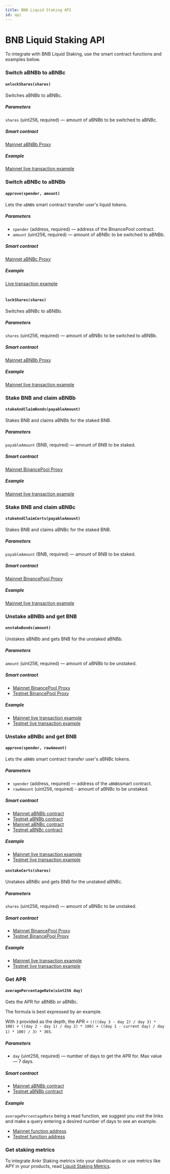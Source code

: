 ```yaml
---
title: BNB Liquid Staking API
id: api
---
```


# BNB Liquid Staking API

To integrate with BNB Liquid Staking, use the smart contract functions and examples below.

### Switch aBNBb to aBNBc

#### `unlockShares(shares)`
 
Switches aBNBb to aBNBc. 

##### Parameters 

`shares` (uint256, required) — amount of aBNBb to be switched to aBNBc. 

##### Smart contract

[Mainnet aBNBb Proxy](https://bscscan.com/address/0xbb1aa6e59e5163d8722a122cd66eba614b59df0d)

##### Example

[Mainnet live transaction example](https://bscscan.com/tx/0x17d3db497c5ad42bbd3b5133c752f3028d79e16632319e6a2d490905357f31c4)

### Switch aBNBc to aBNBb

#### `approve(spender, amount)`
 
Lets the `aBNBb` smart contract transfer user's liquid tokens.  

##### Parameters 

* `spender` (address, required) — address of the BinancePool contract.
* `amount` (uint256, required) —  amount of aBNBc to be switched to aBNBb. 

##### Smart contract

[Mainnet aBNBc Proxy](https://bscscan.com/address/0xe85afccdafbe7f2b096f268e31cce3da8da2990a)

##### Example

[Live transaction example](https://bscscan.com/tx/0x5eb776f5120ad0fcefacc5325a35f50c1b65d40fab54660301bb75015daf7e94)<br /><br />

#### `lockShares(shares)`
 
Switches aBNBc to aBNBb.

##### Parameters 

`shares` (uint256, required) — amount of aBNBc to be switched to aBNBb. 

##### Smart contract

[Mainnet aBNBb Proxy](https://bscscan.com/address/0xbb1aa6e59e5163d8722a122cd66eba614b59df0d)

##### Example

[Mainnet live transaction example](https://bscscan.com/tx/0xc08f33b3a29e4643f2658e379aeeae3479e8c1e23be1506b7fef8550483b809b)

### Stake BNB and claim aBNBb

#### `stakeAndClaimBonds(payableAmount)`
 
Stakes BNB and claims aBNBb for the staked BNB. 

##### Parameters

`payableAmount` (BNB, required) — amount of BNB to be staked.

##### Smart contract

[Mainnet BinancePool Proxy](https://bscscan.com/address/0x66bea595aefd5a65799a920974b377ed20071118)

##### Example

[Mainnet live transaction example](https://bscscan.com/tx/0x4486b0861b07e11d3c457942621a88377f3f3e5b4d78d6b106f61e302b4e5d55)


### Stake BNB and claim aBNBc

#### `stakeAndClaimCerts(payableAmount)`
 
Stakes BNB and claims aBNBc for the staked BNB. 

##### Parameters

`payableAmount` (BNB, required) — amount of BNB to be staked.

##### Smart contract

[Mainnet BinancePool Proxy](https://bscscan.com/address/0x66bea595aefd5a65799a920974b377ed20071118)

##### Example

[Mainnet live transaction example](https://bscscan.com/tx/0xd8378256021c2a0928b9f13865dc2e6ed9f47a963805aa683930f1722a0b9424)

### Unstake aBNBb and get BNB

#### `unstakeBonds(amount)`
 
Unstakes aBNBb and gets BNB for the unstaked aBNBb.

##### Parameters

`amount` (uint256, required) — amount of aBNBb to be unstaked.

##### Smart contract

* [Mainnet BinancePool Proxy](https://bscscan.com/address/0x66bea595aefd5a65799a920974b377ed20071118)
* [Testnet BinancePool Proxy](https://testnet.bscscan.com/address/0x3c9205b5d4b312ca7c4d28110c91fe2c74718a94)

##### Example

* [Mainnet live transaction example](https://bscscan.com/tx/0x48d6af59108c53707fd21fbd15c216a523ed6da2dd1f573e433f985ca82c65dc)
* [Testnet live transaction example](https://testnet.bscscan.com/tx/0x059df206418c4707dcb152b0014d0d19adbe2a5529c7da1de1d11b4791824821)


### Unstake aBNBc and get BNB

#### `approve(spender, rawAmount)`

Lets the `aBNBb` smart contract transfer user's aBNBc tokens.

##### Parameters

* `spender` (address, required) — address of the `aBNBb`smart contract.
* `rawAmount` (uint256, required) - amount of aBNBc to be unstaked.

##### Smart contract

* [Mainnet aBNBb contract](https://bscscan.com/token/0xbb1aa6e59e5163d8722a122cd66eba614b59df0d)
* [Testnet aBNBb contract](https://testnet.bscscan.com/token/0xaB56897fE4e9f0757e02B54C27E81B9ddd6A30AE)
* [Mainnet aBNBc contract](https://bscscan.com/token/0xe85afccdafbe7f2b096f268e31cce3da8da2990a)
* [Testnet aBNBc contract](https://testnet.bscscan.com/token/0x46de2fbaf41499f298457cd2d9288df4eb1452ab)

##### Example

* [Mainnet live transaction example](https://bscscan.com/tx/0xd47702732f82703f3fef3c6f73b872faf39cf60715843871c93c786eb57627ab)
* [Testnet live transaction example](https://testnet.bscscan.com/tx/0xe84279ab822beeeb744079e305fd554dcb0c7d5827b9a2f0d78e3d0bd2b6de97)

#### `unstakeCerts(shares)`

Unstakes aBNBc and gets BNB for the unstaked aBNBc.

##### Parameters
`shares` (uint256, required) — amount of aBNBc to be unstaked.

##### Smart contract
* [Mainnet BinancePool Proxy](https://bscscan.com/address/0x66bea595aefd5a65799a920974b377ed20071118)
* [Testnet BinancePool Proxy](https://testnet.bscscan.com/address/0x3c9205b5d4b312ca7c4d28110c91fe2c74718a94)

##### Example

* [Mainnet live transaction example](https://bscscan.com/tx/0x5c610a2569f06592c82b5b239c23b37a2ecee6115d899024b0a7bdebb02f392e)
* [Testnet live transaction example](https://testnet.bscscan.com/tx/0x71f95dfcfe5543777ada8900551585c124bcbbd5a52ec76d930c957e7227515f)


### Get APR

#### `averagePercentageRate(uint256 day)`

Gets the APR for aBNBb or aBNBc. 

The formula is best expressed by an example. 

With `3` provided as the depth, the APR = `((((day 3 - day 2) / day 3) * 100) + ((day 2 - day 1) / day 2) * 100) + ((day 1 - current day) / day 1) * 100) / 3) * 365`.

##### Parameters

* `day` (uint256, required) — number of days to get the APR for. Max value — 7 days.

##### Smart contract

* [Mainnet aBNBb contract](https://bscscan.com/token/0xbb1aa6e59e5163d8722a122cd66eba614b59df0d)
* [Testnet aBNBb contract](https://testnet.bscscan.com/token/0xaB56897fE4e9f0757e02B54C27E81B9ddd6A30AE)

##### Example

`averagePercentageRate` being a read function, we suggest you visit the links and make a query entering a desired number of days to see an example. 
* [Mainnet function address](https://bscscan.com/readContract?m=normal&a=0xbb1aa6e59e5163d8722a122cd66eba614b59df0d&v=0xc6c4e1ca42904efce3bec150329ff637ff2b0fea#readCollapse2)
* [Testnet function address](https://testnet.bscscan.com/readContract?m=normal&a=0xaB56897fE4e9f0757e02B54C27E81B9ddd6A30AE&v=0xe94147b33a757fdf8a878bfd80562b08c954f6f9#readCollapse2)


### Get staking metrics

To integrate Ankr Staking metrics into your dashboards or use metrics like APY in your products, read [Liquid Staking Metrics](https://ankr.com/docs/staking/extra/staking-metrics).




